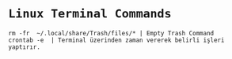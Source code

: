 # `Linux Terminal Commands`
`rm -fr  ~/.local/share/Trash/files/* | Empty Trash Command` <br>
`crontab -e  | Terminal üzerinden zaman vererek belirli işleri yaptırır.`